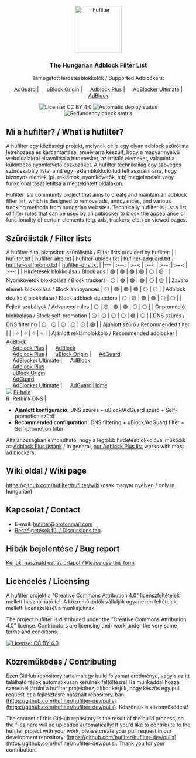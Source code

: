 &nbsp;
<p align="center">
  <img src="https://raw.githubusercontent.com/hufilter/hufilter-dev/master/assets/images/hufilter.svg" width="128rem" alt="hufilter" />
</p>
<h3 align="center">The Hungarian Adblock Filter List</h3>
<p align="center">
  Támogatott hirdetésblokkolók / Supported Adblockers:
</p>
<p align="center">
    <a href="https://adguard.com/"><img src="https://gist.githubusercontent.com/scripthunter7/6378a96b61b927357f39a33d3abc5af7/raw/e306604fd548ac1b2de70d2a5d8a43017496f221/adguard_logo.svg" width="14px"> AdGuard</a> |
    <a href="https://github.com/gorhill/uBlock"><img src="https://upload.wikimedia.org/wikipedia/commons/0/05/UBlock_Origin.svg" width="14px"> uBlock Origin</a> |
    <a href="https://adblockplus.org/"><img src="https://upload.wikimedia.org/wikipedia/commons/9/9b/Adblock_Plus_2014_Logo.svg" width="14px"> Adblock Plus</a> |
    <a href="https://adblockultimate.net/"><img src="https://gist.githubusercontent.com/scripthunter7/418eb959a67d230f1f0975a222078565/raw/85854779bc661bce93b6abccea6ed56fca5c2844/adblocker_ultimate_logo.svg" width="14px"> AdBlocker Ultimate</a> |
    <a href="https://getadblock.com/"><img src="https://gist.githubusercontent.com/scripthunter7/45f46156b3e4efdd13817ffc57389feb/raw/6024bd84726be876839925f328faa3afb45e0534/adblock_logo.svg" width="14px"> AdBlock</a> 
</p>
<p align="center">
    <img src="https://img.shields.io/badge/License-CC%20BY%204.0-lightgrey.svg" alt="License: CC BY 4.0" />
    <img src="https://github.com/hufilter/hufilter-dev/actions/workflows/automatic-deploy.yml/badge.svg" alt="Automatic deploy status" />
    <img src="https://github.com/hufilter/hufilter-dev/actions/workflows/redundancy-check.yml/badge.svg" alt="Redundancy check status" />
</p>

## Mi a hufilter? / What is hufilter?
A hufilter egy közösségi projekt, melynek célja egy olyan adblock szűrőlista létrehozása és karbantartása, amely arra készült, hogy a magyar nyelvű weboldalakról eltávolítsa a hirdetésket, az irritáló elemeket, valamint a különböző nyomkövető eszközöket. A hufilter technikailag egy szöveges szűrőszabály lista, amit egy reklámblokkoló tud felhasználni arra, hogy bizonyos elemek (pl. reklámok, nyomkövetők, stb) megjelenését vagy funkcionalitását letiltsa a megtekintett oldalakon.

Hufilter is a community project that aims to create and maintain an adblock filter list, which is designed to remove ads, annoyances, and various tracking methods from hungarian websites. Technically hufilter is just a list of filter rules that can be used by an adblocker to block the appearance or functionality of certain elements (e.g. ads, trackers, etc.) on viewed pages.

## Szűrőlisták / Filter lists

A hufilter által biztosított szűrőlisták / Filter lists provided by hufilter:
| | [hufilter.txt](https://subscribe.adblockplus.org/?location=https://raw.githubusercontent.com/hufilter/hufilter/master/hufilter.txt&title=Hufilter%20Basic) | [hufilter-abp.txt](https://subscribe.adblockplus.org/?location=https://raw.githubusercontent.com/hufilter/hufilter/master/hufilter-abp.txt&title=Hufilter%20for%20ABP) | [hufilter-ublock.txt](https://subscribe.adblockplus.org/?location=https://raw.githubusercontent.com/hufilter/hufilter/master/hufilter-ublock.txt&title=Hufilter%20for%20uBO) | [hufilter-adguard.txt](https://subscribe.adblockplus.org/?location=https://raw.githubusercontent.com/hufilter/hufilter/master/hufilter-adguard.txt&title=Hufilter%20for%20AdGuard) | [hufilter-selfpromo.txt](https://subscribe.adblockplus.org/?location=https://raw.githubusercontent.com/hufilter/hufilter/master/hufilter-selfpromo.txt&title=Hufilter%20Self-promotions) | [hufilter-dns.txt](https://raw.githubusercontent.com/hufilter/hufilter/master/hufilter-dns.txt) |
|--- | :---: | :---: | :---: | :---: | :---: | :---: |
| Hirdetések blokkolása / Block ads | :green_circle: | :green_circle: | :green_circle: | :green_circle: | :white_circle: | :yellow_circle: |
| Nyomkövetők blokkolása / Block trackers | :white_circle: | :green_circle: | :green_circle: | :green_circle: | :white_circle: | :yellow_circle: |
| Zavaró elemek blokkolása / Block annoyances | :white_circle: | :green_circle: | :green_circle: | :green_circle: | :white_circle: | :white_circle: |
| Adblock detekció blokkolása / Block adblock detectors | :white_circle: | :yellow_circle: | :green_circle: | :green_circle: | :white_circle: | :white_circle: |
| Fejlett szabályok / Advanced rules | :white_circle: | :yellow_circle: | :green_circle: | :green_circle: | :white_circle: | :white_circle: |
| Önpromóció blokkolása / Block self-promotion | :white_circle: | :white_circle: | :white_circle: | :white_circle: | :green_circle: | :white_circle: |
| DNS szűrés / DNS filtering | :white_circle: | :white_circle: | :white_circle: | :white_circle: | :white_circle: | :green_circle: |
| Ajánlott szűrő / Recommended filter | | | :star: | :star: | :star: | :star: |
| Ajánlott reklámblokkoló / Recommended adblocker | <img src="https://gist.githubusercontent.com/scripthunter7/45f46156b3e4efdd13817ffc57389feb/raw/6024bd84726be876839925f328faa3afb45e0534/adblock_logo.svg" width="14px">  [AdBlock](https://getadblock.com/)<br> <img src="https://upload.wikimedia.org/wikipedia/commons/9/9b/Adblock_Plus_2014_Logo.svg" width="14px"> [Adblock Plus](https://adblockplus.org) | <img src="https://gist.githubusercontent.com/scripthunter7/45f46156b3e4efdd13817ffc57389feb/raw/6024bd84726be876839925f328faa3afb45e0534/adblock_logo.svg" width="14px">  [AdBlock](https://getadblock.com/)<br> <img src="https://upload.wikimedia.org/wikipedia/commons/9/9b/Adblock_Plus_2014_Logo.svg" width="14px"> [Adblock Plus](https://adblockplus.org) | <img src="https://upload.wikimedia.org/wikipedia/commons/0/05/UBlock_Origin.svg" width="14px"> [uBlock Origin](https://github.com/gorhill/uBlock) | <img src="https://gist.githubusercontent.com/scripthunter7/6378a96b61b927357f39a33d3abc5af7/raw/e306604fd548ac1b2de70d2a5d8a43017496f221/adguard_logo.svg" width="14px"> [AdGuard](https://adguard.com)<br> <img src="https://gist.githubusercontent.com/scripthunter7/418eb959a67d230f1f0975a222078565/raw/85854779bc661bce93b6abccea6ed56fca5c2844/adblocker_ultimate_logo.svg" width="14px"> [AdBlocker Ultimate](https://adblockultimate.net/) | <img src="https://gist.githubusercontent.com/scripthunter7/45f46156b3e4efdd13817ffc57389feb/raw/6024bd84726be876839925f328faa3afb45e0534/adblock_logo.svg" width="14px">  [AdBlock](https://getadblock.com/)<br> <img src="https://upload.wikimedia.org/wikipedia/commons/9/9b/Adblock_Plus_2014_Logo.svg" width="14px"> [Adblock Plus](https://adblockplus.org)<br><img src="https://upload.wikimedia.org/wikipedia/commons/0/05/UBlock_Origin.svg" width="14px"> [uBlock Origin](https://github.com/gorhill/uBlock)<br><img src="https://gist.githubusercontent.com/scripthunter7/6378a96b61b927357f39a33d3abc5af7/raw/e306604fd548ac1b2de70d2a5d8a43017496f221/adguard_logo.svg" width="14px"> [AdGuard](https://adguard.com)<br> <img src="https://gist.githubusercontent.com/scripthunter7/418eb959a67d230f1f0975a222078565/raw/85854779bc661bce93b6abccea6ed56fca5c2844/adblocker_ultimate_logo.svg" width="14px"> [AdBlocker Ultimate](https://adblockultimate.net/) | <img src="https://gist.githubusercontent.com/scripthunter7/6378a96b61b927357f39a33d3abc5af7/raw/e306604fd548ac1b2de70d2a5d8a43017496f221/adguard_logo.svg" width="14px"> [AdGuard Home](https://adguard.com/en/adguard-home/overview.html)<br> ![](https://i.ibb.co/qmmnw2Q/pihole.png) [Pi-hole](https://pi-hole.net/)<br> <picture><source media="(prefers-color-scheme: dark)" srcset="https://www.rethinkdns.com/ico/app_icon_Light.svg"><img alt="RethinkDNS" src="https://www.rethinkdns.com/ico/app_icon.svg" width="14px"></picture> [Rethink DNS](https://github.com/celzero/rethink-app) |

- **Ajánlott konfiguráció:** DNS szűrés + uBlock/AdGuard szűrő + Self-promotion szűrő
- **Recommended configuration:** DNS filtering + uBlock/AdGuard filter + Self-promotion filter

Általánosságban elmondható, hogy a legtöbb hirdetésblokkolóval működik az [Adblock Plus listánk](https://raw.githubusercontent.com/hufilter/hufilter/master/hufilter-abp.txt) / In general, [our Adblock Plus list](https://raw.githubusercontent.com/hufilter/hufilter/master/hufilter-abp.txt) works with most ad blockers.

## Wiki oldal / Wiki page
https://github.com/hufilter/hufilter/wiki (csak magyar nyelven / only in hungarian)

## Kapcsolat / Contact
- E-mail: [hufilter@protonmail.com](mailto:hufilter@protonmail.com)
- [Beszélgetések fül / Discussions tab](https://github.com/hufilter/hufilter/discussions)

## Hibák bejelentése / Bug report
[Kérjük, használd ezt az űrlapot / Please use this form](https://github.com/hufilter/hufilter-dev/issues/new/choose)

## Licencelés / Licensing
A hufilter projekt a "Creative Commons Attribution 4.0" licenszfeltételek mellett használható fel. A közreműködők vállalják ugyanezen feltételek melletti licenszelését a munkájuknak.

The project hufilter is distributed under the "Creative Commons Attribution 4.0" license. Contributors are licensing their work under the very same terms and conditions.

[![License: CC BY 4.0](https://img.shields.io/badge/License-CC%20BY%204.0-lightgrey.svg)](https://creativecommons.org/licenses/by/4.0/)

## Közreműködés / Contributing
Ezen GitHub repository tartalma egy build folyamat eredménye, vagyis az itt található fájlok automatikusan kerülnek feltöltésre! Ha munkáddal hozzá szeretnél járulni a hufilter projekthez, akkor kérjük, hogy készíts egy pull request-et a fejlesztésre használt repository-ban: [https://github.com/hufilter/hufilter-dev/pulls](https://github.com/hufilter/hufilter-dev/pulls). Köszönjük a közreműködést!

The content of this GitHub repository is the result of the build process, so the files here will be uploaded automatically! If you'd like to contribute to the hufilter project with your work, please create your pull request in our development repository: [https://github.com/hufilter/hufilter-dev/pulls](https://github.com/hufilter/hufilter-dev/pulls). Thank you for your contribution!
